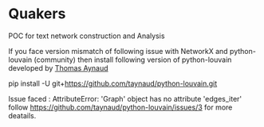 # Quakers
POC for text network construction and Analysis

If you face version mismatch of following issue with NetworkX and python-louvain (community) then install following version of python-louvain
developed by  [Thomas Aynaud ](https://github.com/taynaud)

pip install -U git+https://github.com/taynaud/python-louvain.git

Issue faced : AttributeError: 'Graph' object has no attribute 'edges_iter'
follow https://github.com/taynaud/python-louvain/issues/3 for more deatails.
